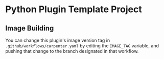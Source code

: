 # Python Plugin Template Project

## Image Building

You can change this plugin's image version tag in
`.github/workflows/carpenter.yaml` by editing the
`IMAGE_TAG` variable, and pushing that change to the
branch designated in that workflow.
